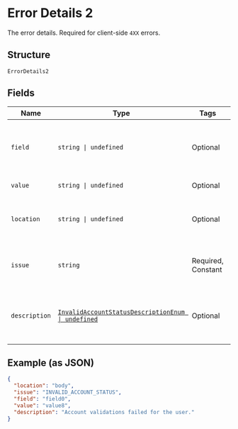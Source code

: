 
# Error Details 2

The error details. Required for client-side `4XX` errors.

## Structure

`ErrorDetails2`

## Fields

| Name | Type | Tags | Description |
|  --- | --- | --- | --- |
| `field` | `string \| undefined` | Optional | The field that caused the error. If this field is in the body, set this value to the field's JSON pointer value. Required for client-side errors. |
| `value` | `string \| undefined` | Optional | The value of the field that caused the error. |
| `location` | `string \| undefined` | Optional | The location of the field that caused the error. Value is `body`, `path`, or `query`.<br>**Default**: `'body'` |
| `issue` | `string` | Required, Constant | The unique, fine-grained application-level error code.<br>**Default**: `'INVALID_ACCOUNT_STATUS'` |
| `description` | [`InvalidAccountStatusDescriptionEnum \| undefined`](../../doc/models/invalid-account-status-description-enum.md) | Optional | The human-readable description for an issue. The description can change over the lifetime of an API, so clients must not depend on this value. |

## Example (as JSON)

```json
{
  "location": "body",
  "issue": "INVALID_ACCOUNT_STATUS",
  "field": "field0",
  "value": "value8",
  "description": "Account validations failed for the user."
}
```

